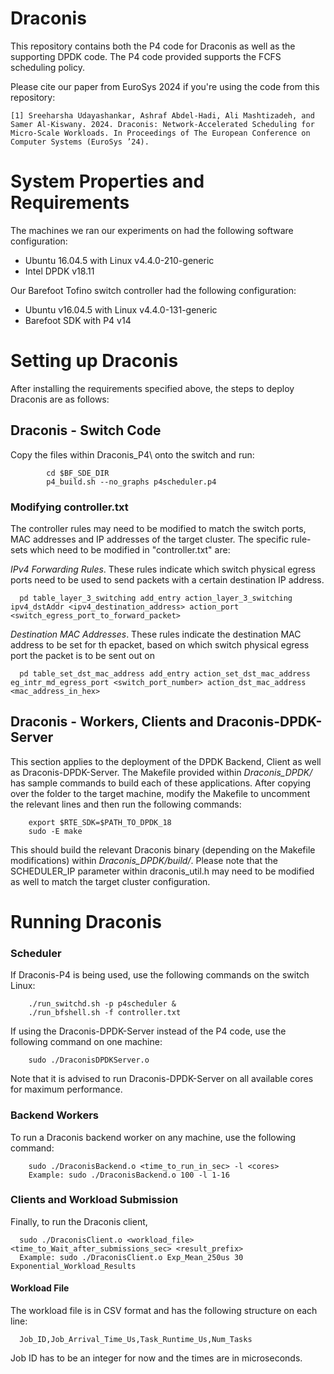 # Draconis

This repository contains both the P4 code for Draconis as well as the supporting DPDK code. The P4 code provided supports the FCFS scheduling policy.

Please cite our paper from EuroSys 2024 if you're using the code from this repository:

```
[1] Sreeharsha Udayashankar, Ashraf Abdel-Hadi, Ali Mashtizadeh, and Samer Al-Kiswany. 2024. Draconis: Network-Accelerated Scheduling for Micro-Scale Workloads. In Proceedings of The European Conference on Computer Systems (EuroSys ’24).
```

# System Properties and Requirements

The machines we ran our experiments on had the following software configuration:
  - Ubuntu 16.04.5 with Linux v4.4.0-210-generic
  - Intel DPDK v18.11
 
Our Barefoot Tofino switch controller had the following configuration:
  - Ubuntu v16.04.5 with Linux v4.4.0-131-generic
  - Barefoot SDK with P4 v14

# Setting up Draconis 

After installing the requirements specified above, the steps to deploy Draconis are as follows:

## Draconis - Switch Code
Copy the files within Draconis_P4\ onto the switch and run:
```
        cd $BF_SDE_DIR
        p4_build.sh --no_graphs p4scheduler.p4
```
### Modifying controller.txt
The controller rules may need to be modified to match the switch ports, MAC addresses and IP addresses of the target cluster. The specific rule-sets which need to be modified in "controller.txt" are:

_IPv4 Forwarding Rules_.
These rules indicate which switch physical egress ports need to be used to send packets with a certain destination IP address.
```
  pd table_layer_3_switching add_entry action_layer_3_switching ipv4_dstAddr <ipv4_destination_address> action_port <switch_egress_port_to_forward_packet>
```

_Destination MAC Addresses_.
These rules indicate the destination MAC address to be set for th epacket, based on which switch physical egress port the packet is to be sent out on
```
  pd table_set_dst_mac_address add_entry action_set_dst_mac_address eg_intr_md_egress_port <switch_port_number> action_dst_mac_address <mac_address_in_hex>
```

## Draconis - Workers, Clients and Draconis-DPDK-Server
This section applies to the deployment of the DPDK Backend, Client as well as Draconis-DPDK-Server. The Makefile provided within *Draconis_DPDK/* has sample commands to build each of these applications. After copying over the folder to the target machine, modify the Makefile to uncomment the relevant lines and then run the following commands:

        export $RTE_SDK=$PATH_TO_DPDK_18
        sudo -E make

This should build the relevant Draconis binary (depending on the Makefile modifications) within *Draconis_DPDK/build/*. Please note that the SCHEDULER_IP parameter within draconis_util.h may need to be modified as well to match the target cluster configuration.

# Running Draconis

### Scheduler

If Draconis-P4 is being used, use the following commands on the switch Linux:

        ./run_switchd.sh -p p4scheduler &
        ./run_bfshell.sh -f controller.txt

If using the Draconis-DPDK-Server instead of the P4 code, use the following command on one machine:
        
        sudo ./DraconisDPDKServer.o
        
Note that it is advised to run Draconis-DPDK-Server on all available cores for maximum performance.

### Backend Workers

To run a Draconis backend worker on any machine, use the following command:

        sudo ./DraconisBackend.o <time_to_run_in_sec> -l <cores>
        Example: sudo ./DraconisBackend.o 100 -l 1-16
        

### Clients and Workload Submission
Finally, to run the Draconis client,

      sudo ./DraconisClient.o <workload_file> <time_to_Wait_after_submissions_sec> <result_prefix>
      Example: sudo ./DraconisClient.o Exp_Mean_250us 30 Exponential_Workload_Results

#### Workload File
The workload file is in CSV format and has the following structure on each line:
  
      Job_ID,Job_Arrival_Time_Us,Task_Runtime_Us,Num_Tasks

Job ID has to be an integer for now and the times are in microseconds.



